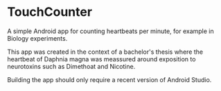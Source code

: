 # TouchCounter
A simple Android app for counting heartbeats per minute, for example in Biology experiments.

This app was created in the context of a bachelor's thesis where the heartbeat of Daphnia magna was meassured around exposition to neurotoxins such as Dimethoat and Nicotine.

Building the app should only require a recent version of Android Studio.

